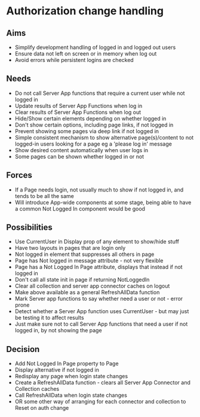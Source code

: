 Authorization change handling
=============================

Aims
----

- Simplify development handling of logged in and logged out users
- Ensure data not left on screen or in memory when log out
- Avoid errors while persistent logins are checked

Needs
-----

- Do not call Server App functions that require a current user while not logged in
- Update results of Server App Functions when log in
- Clear results of Server App Functions when log out
- Hide/Show certain elements depending on whether logged in
- Don't show certain options, including page links, if not logged in
- Prevent showing some pages via deep link if not logged in
- Simple consistent mechanism to show alternative page(s)/content to not logged-in users looking for a page eg a 'please log in' message
- Show desired content automatically when user logs in
- Some pages can be shown whether logged in or not

Forces
------

- If a Page needs login, not usually much to show if not logged in, and tends to be all the same
- Will introduce App-wide components at some stage, being able to have a common Not Logged In component would be good

Possibilities
-------------

- Use CurrentUser in Display prop of any element to show/hide stuff
- Have two layouts in pages that are login only
- Not logged in element that suppresses all others in page
- Page has Not logged in message attribute - not very flexible
- Page has a Not Logged In Page attribute, displays that instead if not logged in
- Don't call all state init in page if returning NotLoggedIn
- Clear all collection and server app connector caches on logout
- Make above available as a general RefreshAllData function
- Mark Server app functions to say whether need a user or not - error prone
- Detect whether a Server App function uses CurrentUser - but may just be testing it to affect results
- Just make sure not to call Server App functions that need a user if not logged in, by not showing the page

Decision
--------

- Add Not Logged In Page property to Page
- Display alternative if not logged in
- Redisplay any page when login state changes
- Create a RefreshAllData function - clears all Server App Connector and Collection caches
- Call RefreshAllData when login state changes
- OR some other way of arranging for each connector and collection to Reset on auth change
